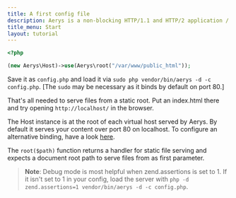 ```yaml
---
title: A first config file
description: Aerys is a non-blocking HTTP/1.1 and HTTP/2 application / websocket / static file server.
title_menu: Start
layout: tutorial
---
```


```php
<?php

(new Aerys\Host)->use(Aerys\root("/var/www/public_html"));
```

Save it as `config.php` and load it via `sudo php vendor/bin/aerys -d -c config.php`. [The `sudo` may be necessary as it binds by default on port 80.]

That's all needed to serve files from a static root. Put an index.html there and try opening `http://localhost/` in the browser.

The Host instance is at the root of each virtual host served by Aerys. By default it serves your content over port 80 on localhost. To configure an alternative binding, have a look [here](host/interface.html).

The `root($path)` function returns a handler for static file serving and expects a document root path to serve files from as first parameter.

> **Note**: Debug mode is most helpful when zend.assertions is set to 1. If it isn't set to 1 in your config, load the server with `php -d zend.assertions=1 vendor/bin/aerys -d -c config.php`.
